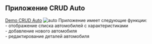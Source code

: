 <h2>Приложение CRUD Auto</h2>
<a href="https://dim04ka.github.io/auto-react-2/index.html">Demo CRUD Auto</a>
<img src="https://i.ibb.co/CvxBpXY/auto.jpg" alt="auto" >
Приложение имеет следующие функции:
<br />- отображение списка автомобилей с характеристиками
<br />- добавление нового автомобиля
<br />- редактирование деталей автомобиля

